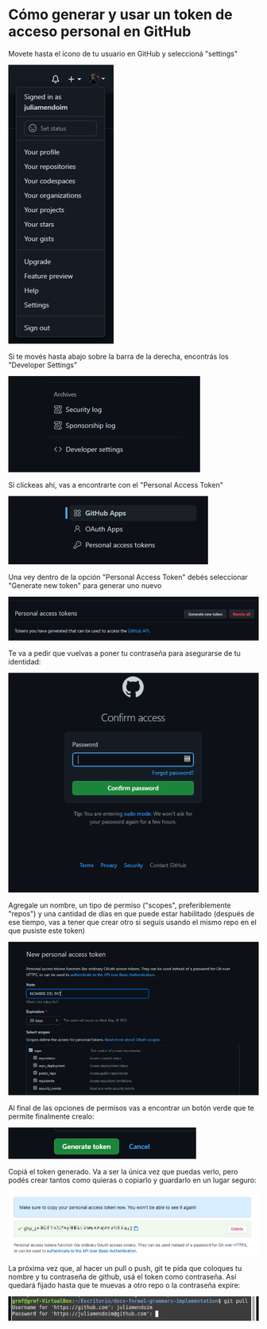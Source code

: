 # Cómo generar y usar un token de acceso personal en GitHub

Movete hasta el ícono de tu usuario en GitHub y seleccioná "settings"

![](./token-images/20220418172147.png)  

Si te movés hasta abajo sobre la barra de la derecha, encontrás los "Developer Settings"

![](./token-images/20220418172246.png)  

Si clickeas ahí, vas a encontrarte con el "Personal Access Token"

![](./token-images/20220418172337.png)  

Una vey dentro de la opción "Personal Access Token" debés seleccionar "Generate new token" para generar uno nuevo

![](./token-images/20220418172429.png)  

Te va a pedir que vuelvas a poner tu contraseña para asegurarse de tu identidad:

![](./token-images/20220418172524.png)  

Agregale un nombre, un tipo de permiso ("scopes", preferiblemente "repos") y una cantidad de días en que puede estar habilitado (después de ese tiempo, vas a tener que crear otro si seguís usando el mismo repo en el que pusiste este token)

![](./token-images/20220418172729.png)  

Al final de las opciones de permisos vas a encontrar un botón verde que te permite finalmente crealo:

![](./token-images/20220418172819.png)  

Copiá el token generado. Va a ser la única vez que puedas verlo, pero podés crear tantos como quieras o copiarlo y guardarlo en un lugar seguro:

![](./token-images/20220418172947.png)  

La próxima vez que, al hacer un pull o push, git te pida que coloques tu nombre y tu contraseña de github, usá el token como contraseña. Así quedará fijado hasta que te muevas a otro repo o la contraseña expire:

![](./token-images/20220418173216.png)  

